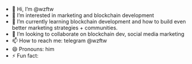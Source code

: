 - 👋 Hi, I’m @wzftw
- 👀 I’m interested in marketing and blockchain development
- 🌱 I’m currently learning blockchain development and how to build even better marketing strategies + communities.
- 💞️ I’m looking to collaborate on blockchain dev, social media marketing
- 📫 How to reach me: telegram @wzftw
- 😄 Pronouns: him
- ⚡ Fun fact: 

<!---
wzftw/wzftw is a ✨ special ✨ repository because its `README.md` (this file) appears on your GitHub profile.
You can click the Preview link to take a look at your changes.
--->

